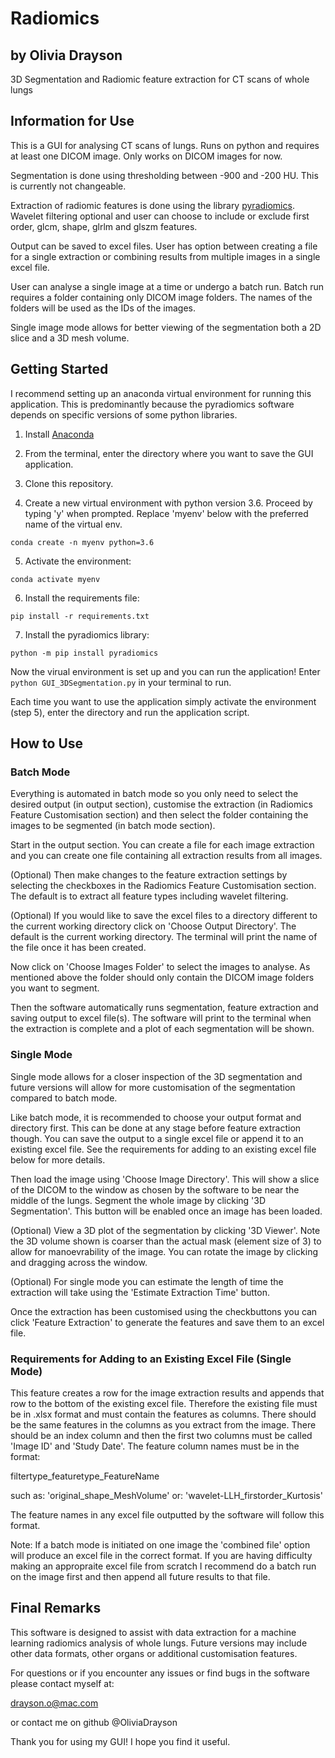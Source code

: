 # Radiomics

## by Olivia Drayson

3D Segmentation and Radiomic feature extraction for CT scans of whole lungs

## Information for Use

This is a GUI for analysing CT scans of lungs. Runs on python and requires at least one DICOM image. Only works on DICOM images for now. 

Segmentation is done using thresholding between -900 and -200 HU. This is currently not changeable. 

Extraction of radiomic features is done using the library [pyradiomics](https://pyradiomics.readthedocs.io/en/latest/). 
Wavelet filtering optional and user can choose to include or exclude first order, glcm, shape, glrlm and glszm features. 

Output can be saved to excel files. User has option between creating a file for a single extraction or combining results from multiple images in a single excel file. 

User can analyse a single image at a time or undergo a batch run. Batch run requires a folder containing only DICOM image folders. The names of the folders will be used as the IDs of the images.

Single image mode allows for better viewing of the segmentation both a 2D slice and a 3D mesh volume. 

## Getting Started

I recommend setting up an anaconda virtual environment for running this application. This is predominantly because the pyradiomics software depends on specific versions of some python libraries.

1. Install [Anaconda](https://www.anaconda.com/products/individual)

2. From the terminal, enter the directory where you want to save the GUI application.

3. Clone this repository.

4. Create a new virtual environment with python version 3.6. Proceed by typing 'y' when prompted. Replace 'myenv' below with the preferred name of the virtual env.

`conda create -n myenv python=3.6`

5. Activate the environment: 

`conda activate myenv`

6. Install the requirements file:

`pip install -r requirements.txt`

7. Install the pyradiomics library:

`python -m pip install pyradiomics`

Now the virual environment is set up and you can run the application!
Enter `python GUI_3DSegmentation.py` in your terminal to run.

Each time you want to use the application simply activate the environment (step 5), enter the directory and run the application script. 

## How to Use

### Batch Mode

Everything is automated in batch mode so you only need to select the desired output (in output section), customise the extraction (in Radiomics Feature Customisation section) and then select the folder containing the images to be segmented (in batch mode section).

Start in the output section. You can create a file for each image extraction and you can create one file containing all extraction results from all images.

(Optional) Then make changes to the feature extraction settings by selecting the checkboxes in the Radiomics Feature Customisation section. The default is to extract all feature types including wavelet filtering. 

(Optional) If you would like to save the excel files to a directory different to the current working directory click on 'Choose Output Directory'. The default is the current working directory. The terminal will print the name of the file once it has been created.

Now click on 'Choose Images Folder' to select the images to analyse. As mentioned above the folder should only contain the DICOM image folders you want to segment.

Then the software automatically runs segmentation, feature extraction and saving output to excel file(s). The software will print to the terminal when the extraction is complete and a plot of each segmentation will be shown.

### Single Mode

Single mode allows for a closer inspection of the 3D segmentation and future versions will allow for more customisation of the segmentation compared to batch mode.

Like batch mode, it is recommended to choose your output format and directory first. This can be done at any stage before feature extraction though. You can save the output to a single excel file or append it to an existing excel file. See the requirements for adding to an existing excel file below for more details.

Then load the image using 'Choose Image Directory'. This will show a slice of the DICOM to the window as chosen by the software to be near the middle of the lungs. 
Segment the whole image by clicking '3D Segmentation'. This button will be enabled once an image has been loaded. 

(Optional) View a 3D plot of the segmentation by clicking '3D Viewer'. Note the 3D volume shown is coarser than the actual mask (element size of 3) to allow for manoevrability of the image. You can rotate the image by clicking and dragging across the window. 

(Optional) For single mode you can estimate the length of time the extraction will take using the 'Estimate Extraction Time' button. 

Once the extraction has been customised using the checkbuttons you can click 'Feature Extraction' to generate the features and save them to an excel file.

### Requirements for Adding to an Existing Excel File (Single Mode)

This feature creates a row for the image extraction results and appends that row to the bottom of the existing excel file. Therefore the existing file must be in .xlsx format and must contain the features as columns. There should be the same features in the columns as you extract from the image. There should be an index column and then the first two columns must be called 'Image ID' and 'Study Date'. The feature column names must be in the format:

filtertype_featuretype_FeatureName

such as: 'original_shape_MeshVolume' or: 'wavelet-LLH_firstorder_Kurtosis'

The feature names in any excel file outputted by the software will follow this format. 

Note: If a batch mode is initiated on one image the 'combined file' option will produce an excel file in the correct format. If you are having difficulty making an appropraite excel file from scratch I recommend do a batch run on the image first and then append all future results to that file. 

## Final Remarks

This software is designed to assist with data extraction for a machine learning radiomics analysis of whole lungs. Future versions may include other data formats, other organs or additional customisation features.

For questions or if you encounter any issues or find bugs in the software please contact myself at:

<drayson.o@mac.com>

or contact me on github @OliviaDrayson

Thank you for using my GUI! I hope you find it useful.

